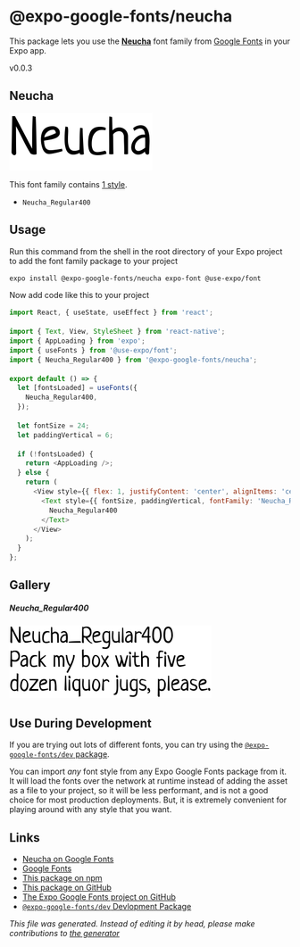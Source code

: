 # @expo-google-fonts/neucha

This package lets you use the [**Neucha**](https://fonts.google.com/specimen/Neucha) font family from [Google Fonts](https://fonts.google.com/) in your Expo app.

v0.0.3

## Neucha

![Neucha](./font-family.png)

This font family contains [1 style](#gallery).

- `Neucha_Regular400`

## Usage

Run this command from the shell in the root directory of your Expo project to add the font family package to your project
```sh
expo install @expo-google-fonts/neucha expo-font @use-expo/font
```

Now add code like this to your project
```js
import React, { useState, useEffect } from 'react';

import { Text, View, StyleSheet } from 'react-native';
import { AppLoading } from 'expo';
import { useFonts } from '@use-expo/font';
import { Neucha_Regular400 } from '@expo-google-fonts/neucha';

export default () => {
  let [fontsLoaded] = useFonts({
    Neucha_Regular400,
  });

  let fontSize = 24;
  let paddingVertical = 6;

  if (!fontsLoaded) {
    return <AppLoading />;
  } else {
    return (
      <View style={{ flex: 1, justifyContent: 'center', alignItems: 'center' }}>
        <Text style={{ fontSize, paddingVertical, fontFamily: 'Neucha_Regular400' }}>
          Neucha_Regular400
        </Text>
      </View>
    );
  }
};

```

## Gallery

##### Neucha_Regular400
![Neucha_Regular400](./1e6e5577b90d7925c65ee7e36c988d5da0c8abd382abf4f7d7a5cbc0ab477a99.ttf.png)


## Use During Development

If you are trying out lots of different fonts, you can try using the [`@expo-google-fonts/dev` package](https://www.npmjs.com/package/@expo-google-fonts/dev).

You can import *any* font style from any Expo Google Fonts package from it. It will load the fonts
over the network at runtime instead of adding the asset as a file to your project, so it will be 
less performant, and is not a good choice for most production deployments. But, it is extremely convenient
for playing around with any style that you want.

## Links

- [Neucha on Google Fonts](https://fonts.google.com/specimen/Neucha)
- [Google Fonts](https://fonts.google.com/)
- [This package on npm](https://www.npmjs.com/package/@expo-google-fonts/neucha)
- [This package on GitHub](https://github.com/expo/google-fonts/tree/master/font-packages/neucha)
- [The Expo Google Fonts project on GitHub](https://github.com/expo/google-fonts)
- [`@expo-google-fonts/dev` Devlopment Package](https://github.com/expo/google-fonts/tree/master/font-packages/dev)


*This file was generated. Instead of editing it by head, please make contributions to [the generator](https://github.com/expo/google-fonts/tree/master/packages/generator)*
